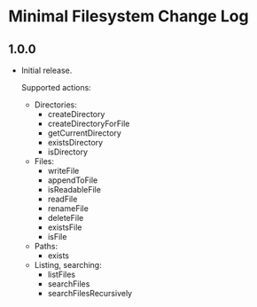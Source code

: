 # Minimal Filesystem Change Log

## 1.0.0

- Initial release.

  Supported actions:
    - Directories:
      - createDirectory
      - createDirectoryForFile
      - getCurrentDirectory
      - existsDirectory
      - isDirectory
    - Files:
      - writeFile
      - appendToFile
      - isReadableFile
      - readFile
      - renameFile
      - deleteFile
      - existsFile
      - isFile
    - Paths:
      - exists
    - Listing, searching:
      - listFiles
      - searchFiles
      - searchFilesRecursively
